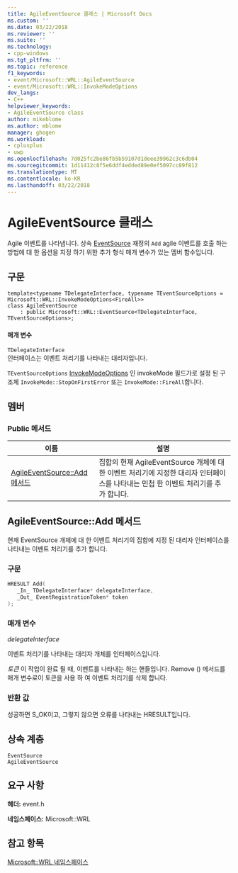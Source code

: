 ```yaml
---
title: AgileEventSource 클래스 | Microsoft Docs
ms.custom: ''
ms.date: 03/22/2018
ms.reviewer: ''
ms.suite: ''
ms.technology:
- cpp-windows
ms.tgt_pltfrm: ''
ms.topic: reference
f1_keywords:
- event/Microsoft::WRL::AgileEventSource
- event/Microsoft::WRL::InvokeModeOptions
dev_langs:
- C++
helpviewer_keywords:
- AgileEventSource class
author: mikeblome
ms.author: mblome
manager: ghogen
ms.workload:
- cplusplus
- uwp
ms.openlocfilehash: 7d025fc2be86fb5b59107d1deee39962c3c6db04
ms.sourcegitcommit: 1d11412c8f5e6ddf4edded89e0ef5097cc89f812
ms.translationtype: MT
ms.contentlocale: ko-KR
ms.lasthandoff: 03/22/2018
---
```

# <a name="agileeventsource-class"></a>AgileEventSource 클래스
Agile 이벤트를 나타냅니다. 상속 [EventSource](eventsource-class.md) 재정의 `Add` agile 이벤트를 호출 하는 방법에 대 한 옵션을 지정 하기 위한 추가 형식 매개 변수가 있는 멤버 함수입니다.
  
## <a name="syntax"></a>구문  
  
```  
template<typename TDelegateInterface, typename TEventSourceOptions = Microsoft::WRL::InvokeModeOptions<FireAll>>
class AgileEventSource
    : public Microsoft::WRL::EventSource<TDelegateInterface, TEventSourceOptions>;
```  
  
#### <a name="parameters"></a>매개 변수  
 `TDelegateInterface`  
 인터페이스는 이벤트 처리기를 나타내는 대리자입니다.

 `TEventSourceOptions` [InvokeModeOptions](invokemodeoptions-structure.md) 인 invokeMode 필드가로 설정 된 구조체 `InvokeMode::StopOnFirstError` 또는 `InvokeMode::FireAll`합니다.

## <a name="members"></a>멤버  
  
### <a name="public-methods"></a>Public 메서드  
  
|이름|설명|  
|----------|-----------------|  
|[AgileEventSource::Add 메서드](#add)|집합의 현재 AgileEventSource 개체에 대 한 이벤트 처리기에 지정한 대리자 인터페이스를 나타내는 민첩 한 이벤트 처리기를 추가 합니다.|  

## <a name="add"></a> AgileEventSource::Add 메서드

현재 EventSource 개체에 대 한 이벤트 처리기의 집합에 지정 된 대리자 인터페이스를 나타내는 이벤트 처리기를 추가 합니다.

### <a name="syntax"></a>구문

```cpp
HRESULT Add(  
   _In_ TDelegateInterface* delegateInterface,  
   _Out_ EventRegistrationToken* token  
);
```

### <a name="parameters"></a>매개 변수

*delegateInterface*

이벤트 처리기를 나타내는 대리자 개체를 인터페이스입니다.

*토큰* 이 작업이 완료 될 때, 이벤트를 나타내는 하는 핸들입니다. Remove () 메서드를 매개 변수로이 토큰을 사용 하 여 이벤트 처리기를 삭제 합니다.

### <a name="return-value"></a>반환 값
성공하면 S_OK이고, 그렇지 않으면 오류를 나타내는 HRESULT입니다.

## <a name="inheritance-hierarchy"></a>상속 계층  
 `EventSource`  
 `AgileEventSource`
  
## <a name="requirements"></a>요구 사항  
 **헤더:** event.h  
  
 **네임스페이스:** Microsoft::WRL  
  
## <a name="see-also"></a>참고 항목  
 [Microsoft::WRL 네임스페이스](../windows/microsoft-wrl-namespace.md)